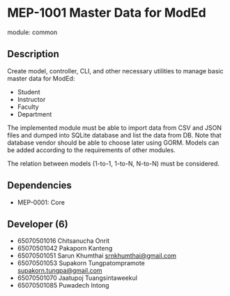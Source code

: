 # MEP-1001 Master Data for ModEd

module: common

## Description

Create model, controller, CLI, and other necessary utilities to manage basic master data
for ModEd:

- Student
- Instructor
- Faculty
- Department

The implemented module must be able to import data from CSV and JSON files and dumped
into SQLite database and list the data from DB. Note that database vendor should be able
to choose later using GORM. Models can be added according to the requirements of other
modules.

The relation between models (1-to-1, 1-to-N, N-to-N) must be considered.

## Dependencies
- MEP-0001: Core

## Developer (6)
- 65070501016 Chitsanucha Onrit 
- 65070501042 Pakaporn Kanteng 
- 65070501051 Sarun Khumthai srnkhumthai@gmail.com
- 65070501053 Supakorn Tungpatompramote supakorn.tungpa@gmail.com
- 65070501070 Jaatupoj Tuangsintaweekul 
- 65070501085 Puwadech Intong 
